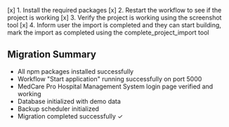 [x] 1. Install the required packages
[x] 2. Restart the workflow to see if the project is working
[x] 3. Verify the project is working using the screenshot tool
[x] 4. Inform user the import is completed and they can start building, mark the import as completed using the complete_project_import tool

## Migration Summary
- All npm packages installed successfully
- Workflow "Start application" running successfully on port 5000
- MedCare Pro Hospital Management System login page verified and working
- Database initialized with demo data
- Backup scheduler initialized
- Migration completed successfully ✓
